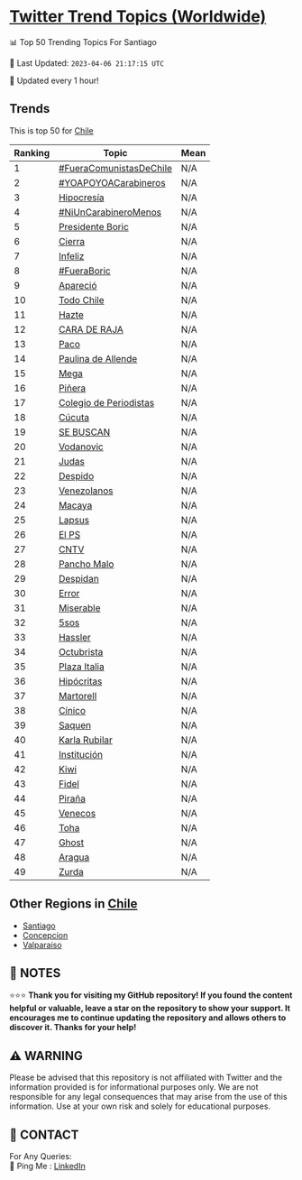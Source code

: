 [Twitter Trend Topics (Worldwide)](https://github.com/ErcinDedeoglu/Twitter-Trend-Topics)
==========


📊 Top 50 Trending Topics For Santiago

📆 Last Updated: `2023-04-06 21:17:15 UTC`

🔧 Updated every 1 hour!


## Trends

This is top 50 for [Chile](</Chile>)

| Ranking | Topic | Mean |
| ------- | ------------ | ------------ |
| 1 | [#FueraComunistasDeChile](http://twitter.com/search?q=%23FueraComunistasDeChile) | N/A |
| 2 | [#YOAPOYOACarabineros](http://twitter.com/search?q=%23YOAPOYOACarabineros) | N/A |
| 3 | [Hipocresía](http://twitter.com/search?q=Hipocres%c3%ada) | N/A |
| 4 | [#NiUnCarabineroMenos](http://twitter.com/search?q=%23NiUnCarabineroMenos) | N/A |
| 5 | [Presidente Boric](http://twitter.com/search?q=Presidente+Boric) | N/A |
| 6 | [Cierra](http://twitter.com/search?q=Cierra) | N/A |
| 7 | [Infeliz](http://twitter.com/search?q=Infeliz) | N/A |
| 8 | [#FueraBoric](http://twitter.com/search?q=%23FueraBoric) | N/A |
| 9 | [Apareció](http://twitter.com/search?q=Apareci%c3%b3) | N/A |
| 10 | [Todo Chile](http://twitter.com/search?q=Todo+Chile) | N/A |
| 11 | [Hazte](http://twitter.com/search?q=Hazte) | N/A |
| 12 | [CARA DE RAJA](http://twitter.com/search?q=CARA+DE+RAJA) | N/A |
| 13 | [Paco](http://twitter.com/search?q=Paco) | N/A |
| 14 | [Paulina de Allende](http://twitter.com/search?q=Paulina+de+Allende) | N/A |
| 15 | [Mega](http://twitter.com/search?q=Mega) | N/A |
| 16 | [Piñera](http://twitter.com/search?q=Pi%c3%b1era) | N/A |
| 17 | [Colegio de Periodistas](http://twitter.com/search?q=Colegio+de+Periodistas) | N/A |
| 18 | [Cúcuta](http://twitter.com/search?q=C%c3%bacuta) | N/A |
| 19 | [SE BUSCAN](http://twitter.com/search?q=SE+BUSCAN) | N/A |
| 20 | [Vodanovic](http://twitter.com/search?q=Vodanovic) | N/A |
| 21 | [Judas](http://twitter.com/search?q=Judas) | N/A |
| 22 | [Despido](http://twitter.com/search?q=Despido) | N/A |
| 23 | [Venezolanos](http://twitter.com/search?q=Venezolanos) | N/A |
| 24 | [Macaya](http://twitter.com/search?q=Macaya) | N/A |
| 25 | [Lapsus](http://twitter.com/search?q=Lapsus) | N/A |
| 26 | [El PS](http://twitter.com/search?q=El+PS) | N/A |
| 27 | [CNTV](http://twitter.com/search?q=CNTV) | N/A |
| 28 | [Pancho Malo](http://twitter.com/search?q=Pancho+Malo) | N/A |
| 29 | [Despidan](http://twitter.com/search?q=Despidan) | N/A |
| 30 | [Error](http://twitter.com/search?q=Error) | N/A |
| 31 | [Miserable](http://twitter.com/search?q=Miserable) | N/A |
| 32 | [5sos](http://twitter.com/search?q=5sos) | N/A |
| 33 | [Hassler](http://twitter.com/search?q=Hassler) | N/A |
| 34 | [Octubrista](http://twitter.com/search?q=Octubrista) | N/A |
| 35 | [Plaza Italia](http://twitter.com/search?q=Plaza+Italia) | N/A |
| 36 | [Hipócritas](http://twitter.com/search?q=Hip%c3%b3critas) | N/A |
| 37 | [Martorell](http://twitter.com/search?q=Martorell) | N/A |
| 38 | [Cínico](http://twitter.com/search?q=C%c3%adnico) | N/A |
| 39 | [Saquen](http://twitter.com/search?q=Saquen) | N/A |
| 40 | [Karla Rubilar](http://twitter.com/search?q=Karla+Rubilar) | N/A |
| 41 | [Institución](http://twitter.com/search?q=Instituci%c3%b3n) | N/A |
| 42 | [Kiwi](http://twitter.com/search?q=Kiwi) | N/A |
| 43 | [Fidel](http://twitter.com/search?q=Fidel) | N/A |
| 44 | [Piraña](http://twitter.com/search?q=Pira%c3%b1a) | N/A |
| 45 | [Venecos](http://twitter.com/search?q=Venecos) | N/A |
| 46 | [Toha](http://twitter.com/search?q=Toha) | N/A |
| 47 | [Ghost](http://twitter.com/search?q=Ghost) | N/A |
| 48 | [Aragua](http://twitter.com/search?q=Aragua) | N/A |
| 49 | [Zurda](http://twitter.com/search?q=Zurda) | N/A |



## Other Regions in [Chile](</Chile>)

* [Santiago](</Chile/Santiago.md>)
* [Concepcion](</Chile/Concepcion.md>)
* [Valparaiso](</Chile/Valparaiso.md>)



## 📝 NOTES

⭐⭐⭐ **Thank you for visiting my GitHub repository! If you found the content helpful or valuable, leave a star on the repository to show your support. It encourages me to continue updating the repository and allows others to discover it. Thanks for your help!**


## ⚠️ WARNING

Please be advised that this repository is not affiliated with Twitter and the information provided is for informational purposes only. We are not responsible for any legal consequences that may arise from the use of this information. Use at your own risk and solely for educational purposes.


## 📨 CONTACT

 For Any Queries:  
            🏓 Ping Me : [LinkedIn](https://www.linkedin.com/in/ercindedeoglu/)
